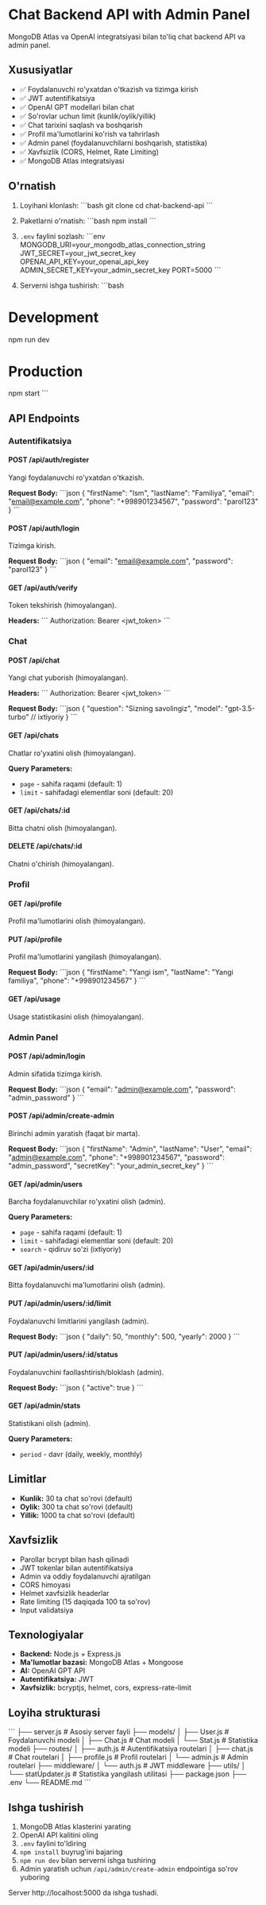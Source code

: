# Chat Backend API with Admin Panel

MongoDB Atlas va OpenAI integratsiyasi bilan to'liq chat backend API va admin panel.

## Xususiyatlar

- ✅ Foydalanuvchi ro'yxatdan o'tkazish va tizimga kirish
- ✅ JWT autentifikatsiya
- ✅ OpenAI GPT modellari bilan chat
- ✅ So'rovlar uchun limit (kunlik/oylik/yillik)
- ✅ Chat tarixini saqlash va boshqarish
- ✅ Profil ma'lumotlarini ko'rish va tahrirlash
- ✅ Admin panel (foydalanuvchilarni boshqarish, statistika)
- ✅ Xavfsizlik (CORS, Helmet, Rate Limiting)
- ✅ MongoDB Atlas integratsiyasi

## O'rnatish

1. Loyihani klonlash:
\`\`\`bash
git clone <repository-url>
cd chat-backend-api
\`\`\`

2. Paketlarni o'rnatish:
\`\`\`bash
npm install
\`\`\`

3. `.env` faylini sozlash:
\`\`\`env
MONGODB_URI=your_mongodb_atlas_connection_string
JWT_SECRET=your_jwt_secret_key
OPENAI_API_KEY=your_openai_api_key
ADMIN_SECRET_KEY=your_admin_secret_key
PORT=5000
\`\`\`

4. Serverni ishga tushirish:
\`\`\`bash
# Development
npm run dev

# Production
npm start
\`\`\`

## API Endpoints

### Autentifikatsiya

#### POST /api/auth/register
Yangi foydalanuvchi ro'yxatdan o'tkazish.

**Request Body:**
\`\`\`json
{
  "firstName": "Ism",
  "lastName": "Familiya",
  "email": "email@example.com",
  "phone": "+998901234567",
  "password": "parol123"
}
\`\`\`

#### POST /api/auth/login
Tizimga kirish.

**Request Body:**
\`\`\`json
{
  "email": "email@example.com",
  "password": "parol123"
}
\`\`\`

#### GET /api/auth/verify
Token tekshirish (himoyalangan).

**Headers:**
\`\`\`
Authorization: Bearer <jwt_token>
\`\`\`

### Chat

#### POST /api/chat
Yangi chat yuborish (himoyalangan).

**Headers:**
\`\`\`
Authorization: Bearer <jwt_token>
\`\`\`

**Request Body:**
\`\`\`json
{
  "question": "Sizning savolingiz",
  "model": "gpt-3.5-turbo" // ixtiyoriy
}
\`\`\`

#### GET /api/chats
Chatlar ro'yxatini olish (himoyalangan).

**Query Parameters:**
- `page` - sahifa raqami (default: 1)
- `limit` - sahifadagi elementlar soni (default: 20)

#### GET /api/chats/:id
Bitta chatni olish (himoyalangan).

#### DELETE /api/chats/:id
Chatni o'chirish (himoyalangan).

### Profil

#### GET /api/profile
Profil ma'lumotlarini olish (himoyalangan).

#### PUT /api/profile
Profil ma'lumotlarini yangilash (himoyalangan).

**Request Body:**
\`\`\`json
{
  "firstName": "Yangi ism",
  "lastName": "Yangi familiya",
  "phone": "+998901234567"
}
\`\`\`

#### GET /api/usage
Usage statistikasini olish (himoyalangan).

### Admin Panel

#### POST /api/admin/login
Admin sifatida tizimga kirish.

**Request Body:**
\`\`\`json
{
  "email": "admin@example.com",
  "password": "admin_password"
}
\`\`\`

#### POST /api/admin/create-admin
Birinchi admin yaratish (faqat bir marta).

**Request Body:**
\`\`\`json
{
  "firstName": "Admin",
  "lastName": "User",
  "email": "admin@example.com",
  "phone": "+998901234567",
  "password": "admin_password",
  "secretKey": "your_admin_secret_key"
}
\`\`\`

#### GET /api/admin/users
Barcha foydalanuvchilar ro'yxatini olish (admin).

**Query Parameters:**
- `page` - sahifa raqami (default: 1)
- `limit` - sahifadagi elementlar soni (default: 20)
- `search` - qidiruv so'zi (ixtiyoriy)

#### GET /api/admin/users/:id
Bitta foydalanuvchi ma'lumotlarini olish (admin).

#### PUT /api/admin/users/:id/limit
Foydalanuvchi limitlarini yangilash (admin).

**Request Body:**
\`\`\`json
{
  "daily": 50,
  "monthly": 500,
  "yearly": 2000
}
\`\`\`

#### PUT /api/admin/users/:id/status
Foydalanuvchini faollashtirish/bloklash (admin).

**Request Body:**
\`\`\`json
{
  "active": true
}
\`\`\`

#### GET /api/admin/stats
Statistikani olish (admin).

**Query Parameters:**
- `period` - davr (daily, weekly, monthly)

## Limitlar

- **Kunlik:** 30 ta chat so'rovi (default)
- **Oylik:** 300 ta chat so'rovi (default)
- **Yillik:** 1000 ta chat so'rovi (default)

## Xavfsizlik

- Parollar bcrypt bilan hash qilinadi
- JWT tokenlar bilan autentifikatsiya
- Admin va oddiy foydalanuvchi ajratilgan
- CORS himoyasi
- Helmet xavfsizlik headerlar
- Rate limiting (15 daqiqada 100 ta so'rov)
- Input validatsiya

## Texnologiyalar

- **Backend:** Node.js + Express.js
- **Ma'lumotlar bazasi:** MongoDB Atlas + Mongoose
- **AI:** OpenAI GPT API
- **Autentifikatsiya:** JWT
- **Xavfsizlik:** bcryptjs, helmet, cors, express-rate-limit

## Loyiha strukturasi

\`\`\`
├── server.js              # Asosiy server fayli
├── models/
│   ├── User.js           # Foydalanuvchi modeli
│   ├── Chat.js           # Chat modeli
│   └── Stat.js           # Statistika modeli
├── routes/
│   ├── auth.js           # Autentifikatsiya routelari
│   ├── chat.js           # Chat routelari
│   ├── profile.js        # Profil routelari
│   └── admin.js          # Admin routelari
├── middleware/
│   └── auth.js           # JWT middleware
├── utils/
│   └── statUpdater.js    # Statistika yangilash utilitasi
├── package.json
├── .env
└── README.md
\`\`\`

## Ishga tushirish

1. MongoDB Atlas klasterini yarating
2. OpenAI API kalitini oling
3. `.env` faylini to'ldiring
4. `npm install` buyrug'ini bajaring
5. `npm run dev` bilan serverni ishga tushiring
6. Admin yaratish uchun `/api/admin/create-admin` endpointiga so'rov yuboring

Server http://localhost:5000 da ishga tushadi.
